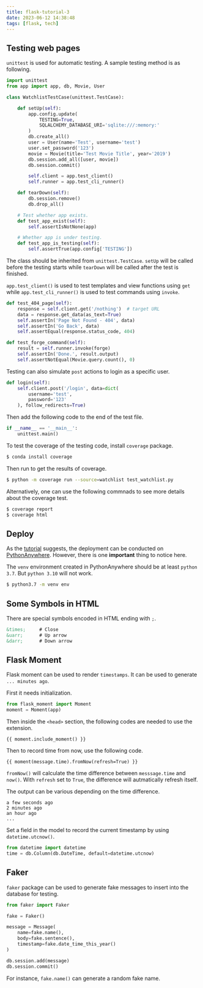 ```yaml
---
title: flask-tutorial-3
date: 2023-06-12 14:38:48
tags: [flask, tech]
---
```


## Testing web pages

`unittest` is used for automatic testing. A sample testing method is as following.

``` python
import unittest
from app import app, db, Movie, User

class WatchlistTestCase(unittest.TestCase):

    def setUp(self):
        app.config.update(
            TESTING=True,
            SQLALCHEMY_DATABASE_URI='sqlite:///:memory:'
        )
        db.create_all()
        user = User(name='Test', username='test')
        user.set_password('123')
        movie = Movie(title='Test Movie Title', year='2019')
        db.session.add_all([user, movie])
        db.session.commit()

        self.client = app.test_client()
        self.runner = app.test_cli_runner()

    def tearDown(self):
        db.session.remove()
        db.drop_all() 

    # Test whether app exists.
    def test_app_exist(self):
        self.assertIsNotNone(app)

    # Whether app is under testing.
    def test_app_is_testing(self):
        self.assertTrue(app.config['TESTING'])
```

The class should be inherited from `unittest.TestCase`. `setUp` will be called before the testing starts while `tearDown` will be called after the test is finished. 

`app.test_client()` is used to test templates and view functions using `get` while `app.test_cli_runner()` is used to test commands using `invoke`.

``` python
def test_404_page(self):
    response = self.client.get('/nothing')  # target URL
    data = response.get_data(as_text=True)
    self.assertIn('Page Not Found - 404', data)
    self.assertIn('Go Back', data)
    self.assertEqual(response.status_code, 404)

def test_forge_command(self):
    result = self.runner.invoke(forge)
    self.assertIn('Done.', result.output)
    self.assertNotEqual(Movie.query.count(), 0)    
```


Testing can also simulate `post` actions to login as a specific user.

``` python
def login(self):
    self.client.post('/login', data=dict(
        username='test',
        password='123'
    ), follow_redirects=True)
```

Then add the following code to the end of the test file.

``` python
if __name__ == '__main__':
    unittest.main()
```

To test the coverage of the testing code, install `coverage` package.
``` bash
$ conda install coverage
```

Then run to get the results of coverage.

``` bash
$ python -m coverage run --source=watchlist test_watchlist.py
```

Alternatively, one can use the following commnads to see more details about the coverage test.

``` bash
$ coverage report
$ coverage html
```

## Deploy

As the [tutorial](https://tutorial.helloflask.com/deploy/) suggests, the deployment can be conducted on [PythonAnywhere](https://www.pythonanywhere.com/). However, there is one **important** thing to notice here.

The `venv` environment created in PythonAnywhere should be at least `python 3.7`. But `python 3.10` will not work.

``` bash
$ python3.7 -m venv env
```

## Some Symbols in HTML

There are special symbols encoded in HTML ending with `;`.

``` html
&times;     # Close 
&uarr;      # Up arrow
&darr;      # Down arrow
```

## Flask Moment

Flask moment can be used to render `timestamps`. It can be used to generate `... minutes ago`.

First it needs initialization.

``` python
from flask_moment import Moment
moment = Moment(app)
```

Then inside the `<head>` section, the following codes are needed to use the extension.

``` jinja
{{ moment.include_moment() }}
```

Then to record time from now, use the following code.

``` jinja
{{ moment(message.time).fromNow(refresh=True) }}
```

`fromNow()` will calculate the time difference between `messsage.time` and `now()`. With `refresh` set to `True`, the difference will autmatically refresh itself. 

The output can be various depending on the time difference.

```
a few seconds ago
2 minutes ago
an hour ago
...
```

Set a field in the model to record the current timestamp by using `datetime.utcnow()`.

``` python
from datetime import datetime
time = db.Column(db.DateTime, default=datetime.utcnow)
```

## Faker

`faker` package can be used to generate fake messages to insert into the database for testing.

``` python
from faker import Faker

fake = Faker()

message = Message(
    name=fake.name(),
    body=fake.sentence(),
    timestamp=fake.date_time_this_year()
)

db.session.add(message)
db.session.commit()
```

For instance, `fake.name()` can generate a random fake name. 